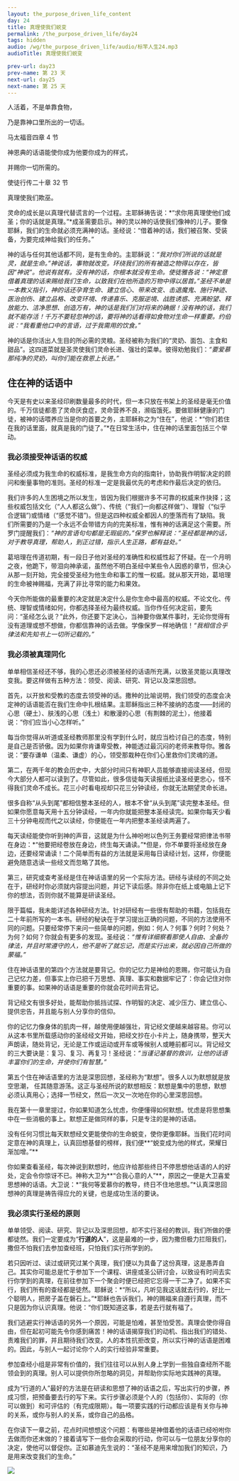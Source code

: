 ```yaml
---
layout: the_purpose_driven_life_content
day: 24
title: 真理使我们蜕变
permalink: /the_purpose_driven_life/day24
tags: hidden
audio: /wg/the_purpose_driven_life/audio/标竿人生24.mp3
audioTitle: 真理使我们蜕变

prev-url: day23
prev-name: 第 23 天
next-url: day25
next-name: 第 25 天
---
```


<div class="center script poem">
<p>人活着，不是单靠食物，</p>
<p>乃是靠神口里所出的一切话。</p>
<p class="sp-verse">马太福音四章 4 节</p>
</div>
<div class="center script poem">
<p>神恩典的话语能使你成为他要你成为的样式，</p>
<p>并赐你一切所需的。</p>
<p class="sp-verse">使徒行传二十章 32 节</p>
</div>
<p class="first">真理使我们欺巫。</p>

灵命的成长是以真理代替谎言的一个过程。主耶稣祷告说：*“求你用真理使他们成圣；你的话就是真理。”*成圣需要启示。神的灵以神的话使我们像神的儿子。要像耶稣，我们的生命就必须充满神的话。圣经说：“借着神的话，我们被召聚、受装备，为要完成神给我们的任务。”

神的话与任何其他话都不同，是有生命的。主耶稣说：*“我对你们所说的话就是灵，就是生命。”*神说话，事物就改变。环绕我们的所有被造之物得以存在，皆因“神说”。他说有就有。没有神的话，你根本就没有生命。使徒雅各说：*“神定意借着真理的话来赐给我们生命，以致我们在他所造的万物中得以居首。”*圣经不单是一本教义指引，神的话还孕育生命、建立信心、带来改变、击退魔鬼、施行神迹、医治创伤、建立品格、改变环境、传递喜乐、克服逆境、战胜诱惑、充满盼望、释放能力、洁净思想、创造万有，神的话是我们们对将来的确据！没有神的话，我们就不能存活！千万不要轻忽神的话，要将神的话看得如食物对生命一样重要。约伯说：*“我看重他口中的言语，过于我需用的饮食。”*

神的话是你活出人生目的所必需的灵粮。圣经被称为我们的“灵奶、面包、主食和甜品”。这四道菜就是圣灵使我们灵命长进、强壮的菜单。彼得劝勉我们：*“要爱慕那纯净的灵奶，叫你们能在救恩上长进。”*

## 住在神的话语中

今天是有史以来圣经印刷数量最多的时代，但一本只放在书架上的圣经是毫无价值的。千万信徒都患了灵命厌食症，灵命营养不良，濒临饿死。要做耶稣健康的门徒，被神的话喂养应当是你的首要之务，主耶稣称之为“住在”，他说：*“你们若住在我的话里面，就真是我的门徒了。”*在日常生活中，住在神的话里面包括三个举动。

### 我必须接受神话语的权威

圣经必须成为我生命的权威标准，是我生命方向的指南针，协助我作明智决定的顾问和衡量事物的准则。圣经的标准一定是我最优先的考虑和作最后决定的依归。

我们许多的人生困境之所以发生，皆因为我们根据许多不可靠的权威来作抉择；这些权威包括文化（“人人都这么做”）、传统（“我们一向都这样做”）、理智（“似乎合逻辑”)或情绪（“感觉不错”)。但是这四种权威全都因人的堕落而有了缺陷。我们所需要的乃是一个永远不会带错方向的完美标准，惟有神的话满足这个需要。所罗门提醒我们：*“神的言语句句都是无瑕疵的。”*保罗也解释说：*“圣经都是神的话，对于教导真理，帮助人，到正过错，指示人生正路，都有益处。”*

葛培理在传道初期，有一段日子他对圣经的准确性和权威性起了怀疑。在一个月明之夜，他跪下，带泪向神承诺，虽然他不明白圣经中某些令人因惑的章节，但决心从那一刻开始，完全接受圣经为他生命和事工的惟一权威。就从那天开始，葛培理的生命被神赐福，充满了非比寻常的能力和果效。

今天你所能做的最重要的决定就是决定什么是你生命中最高的权威。不论文化、传统、理智或情绪如何，你都选择圣经为最终权威。当你作任何决定前，要先问：“圣经怎么说？”此外，你还要下定決心，当神要你做某件事时，无论你觉得有没有道理或想不想做，你都信靠神的话去做。学像保罗一样地确信！*“我相信合乎律法和先知书上一切所记载的。”*

### 我必须被真理同化

单单相信圣经还不够，我的心思还必须被圣经的话语所充满，以致圣灵能以真理改变我。要这样做有五种方法：领受、阅读、研究、背记以及深思回想。

首先，以开放和受教的态度去领受神的话。撒种的比喻说明，我们领受的态度会决定神的话语能否在我们生命中扎根结果。主耶稣指出三种不接纳的态度——封闭的心思（硬土）、肤浅的心思（浅土）和散漫的心思（有荆棘的泥土），他接着说：“你们应当小心怎样听。”

每当你觉得从听道或圣经教师那里没有学到什么时，就应当检讨自己的态度，特别是自己是否骄傲。因为如果你肯谦卑受教，神能透过最沉闷的老师来教导你。雅各说：“要存谦单（温柔、谦虚）的心，领受那栽种在你们心里救你们灵魂的道。

第二，在两千年的教会历史中，大部分时间只有神职人员能够直接阅读圣经，但现今大部分人都可以读到了。尽管如此，很多信徒每天读报纸比读圣经更忠心，怪不得我们灵命不成长。花三小时看电视却只花三分钟读经，你就无法期望灵命长进。

很多自称“从头到尾”都相信整本圣经的人，根本不曾“从头到尾”读完整本圣经。但如果你愿意每天用十五分钟读经，一年内你就能把整本圣经读完。如果你每天少看三十分钟电视而代之以读经，你便能在一年内把整本圣经读两遍了。

每天读经能使你听到神的声音，这就是为什么神吩咐以色列王务要经常把律法书带在身边：*“他要把经卷放在身边，终生每天诵读。”*但是，你不单要将圣经放在身边，还要经常诵读！二个简单而有益的方法就是采用每日读经计划，这样，你便能避免随意选读一些经文而忽略了其他。

第三，研究或查考圣经是住在神话语里的另一个实际方法。研经与读经的不同之处在于，研经时你必须就内容提出问题，并记下读后感。除非你在纸上或电脑上记下你的想法，否则你就不能算是研读圣经。

限于篇幅，我未能详述各种研经方法。针对研经有一些很有帮助的书籍，包括我在二十年前所写的一本书。研经的秘诀在于学习提出正确的问题，不同的方法使用不同的问题。只要经常停下来问一些简单的问题，例如：何人？何事？何时？何处？为何？如何？你就会有更多的发现。圣经说：*“惟有详细察看那使人自由、全备的律法，并且时常遵守的人，他不是听了就忘记，而是实行出来，就必因自己所做的蒙福。”*

住在神话语里的第四个方法就是要背记。你的记忆力是神给的恩赐，你可能认为自己记忆力差，但事实上你已把千万思想、真理、事实和数据牢记了：你会记住对你重要的事。如果神的话语是重要的你就会花时间去背记。

背记经文有很多好处，能帮助你抵挡试探、作明智的决定、减少压力、建立信心、提供忠告，并且能与别人分享你的信仰。

你的记忆力像身体的肌肉一样，越使用便越强壮，背记经文便越来越容易。你可以从这本书里所载感动你的圣经经文开始，把经文抄在小卡片上，随身携带，整天大声朗读，随处背记，无论是工作或运动或开车或等候别人或睡前都可以。背记经文的三大要诀是：复习、复习、再复习！圣经说：*“当谨记基督的救训，让他的话语丰富你们的生命，并使你们有智慧。”*

第五个住在神话语里的方法是深思回想，圣经称为“默想”。很多人以为默想就是放空思潮，
任其随意游荡。这正与圣经所说的默想相反：默想是集中的思想，默想必须认真用心；选择一节经文，然后一次又一次地在你的心里深思回想。

我在第十一章里提过，你如果知道怎么忧虑，你便懂得如何默想。忧虑是将思想集中在一些消极的事上。默想正是做同样的事，只是专注的是神的话语。

没有任何习惯比每天默想经文更能使你的生命蜕变，使你更像耶稣。当我们花时间定意在神的真理上，认真回想基督的榜样，我们便**“蜕变成为他的样式，荣耀日渐加增。”**

你如果查看圣经，每次神说到默想时，他应许给那些终日不停思想他话语的人的好处，定会令你惊讶不已。神称大卫为**“合我心意的人”**，原因之一便是大卫喜爱思想神的话语。大卫说：*“我何等爱慕你的教导，终日不住地思想。”*认真深思回想神的真理是祷告得应允的关键，也是成功生活的要诀。

### 我必须实行圣经的原则

单单领受、阅读、研究、背记以及深思回想，却不实行圣经的教训，我们所做的便都徒然。我们一定要成为“**行道的人**”，这是最难的一步，因为撒但极力拦阻我们，撒但不怕我们去参加查经班，只怕我们实行所学到的。

若只因听过、读过或研究过某个真理，我们便以为具备了这份真理，这是愚弄自己。其实你可能总是忙于参加下一个课程、讲座或圣公研讨会，以致设有时间去实行你学到的真理，在前往参加下一个聚会时便已经把它忘得一干二净了。如果不实行，我们所有的查经都是徒然。耶稣说：*“所以，凡听见我这话就去行的，好比一个聪明人，把房子盖在磐石上。”*耶稣也告诉我们，神的赐福来自遵行真理，而不只是因为你认识真理。他说：“你们既知道这事，若是去行就有福了。

我们逃避实行神话语的另外一个原因，可能是怕难，甚至怕受苦。真理会使你得自由，但在起初可能先令你感到痛苦！神的话语揭穿我们的动机、指出我们的错处、责难我们的罪，并且期待我们改变。人的本性抗拒改变，所以实行神的话语是困难的。因此，与别人一起讨论你个人的实行经验非常重要。

参加查经小组是非常有价值的，我们往往可以从别人身上学到一些独自查经所不能领会到的真理。别人可以提供你所忽略的洞见，并帮助你实际地实践神的真理。

成为“行道的人”最好的方法是在研读和思想了神的话语之后，写出实行的步骤，养成习惯，把预备要去行的写下来。实行步骤必须是个人的（包括你）、实际的（你可以做到）和可评估的（有完成限期）。每一项要实践的行动都应该是有关你与神的关系，或你与别人的关系，或你自己的品格。

在你读下一章之前，花点时间想想这个问题：有哪些是神借着他的话语已经吩咐你去做而你还末做的？接着请写下一些你会采取的行动，你可以与一位朋友分享你的决定，使他可以督促你。正如慕迪先生说的：“圣经不是用来增加我们的知识，乃是用来改变我们的生命。”

<div class="article-img-wrapper">
  <img src="https://typora-1259024198.cos.ap-beijing.myqcloud.com/wg/the_purpose_driven_life/image/day24_card.jpg">
</div>
